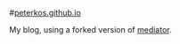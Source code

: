 #[peterkos.github.io](peterkos.github.io)

My blog, using a forked version of [mediator](https://github.com/dirkfabisch/mediator).
